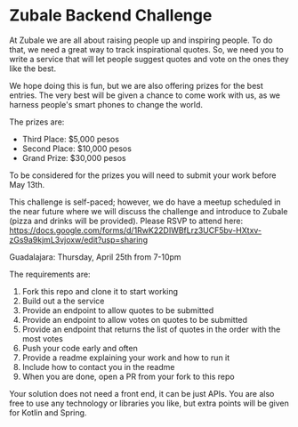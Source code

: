 # Zubale Backend Challenge 

At Zubale we are all about raising people up and inspiring people. To do that, we need a great way to track inspirational quotes. So, we need you to write a service that will let people suggest quotes and vote on the ones they like the best.

We hope doing this is fun, but we are also offering prizes for the best entries. The very best will be given a chance to come work with us, as we harness people's smart phones to change the world.

The prizes are:

*	Third Place: $5,000 pesos
*	Second Place: $10,000 pesos
*	Grand Prize: $30,000 pesos

To be considered for the prizes you will need to submit your work before May 13th.
 
This challenge is self-paced; however, we do have a meetup scheduled in the near future where we will discuss the challenge and introduce to Zubale (pizza and drinks will be provided). Please RSVP to attend here: https://docs.google.com/forms/d/1RwK22DIWBfLrz3UCF5bv-HXtxv-zGs9a9kjmL3vjoxw/edit?usp=sharing

Guadalajara: Thursday, April 25th from 7-10pm 

The requirements are:
1. Fork this repo and clone it to start working
2. Build out a the service
3. Provide an endpoint to allow quotes to be submitted 
4. Provide an endpoint to allow votes on quotes to be submitted 
5. Provide an endpoint that returns the list of quotes in the order with the most votes
6. Push your code early and often 
7. Provide a readme explaining your work and how to run it
8. Include how to contact you in the readme
9. When you are done, open a PR from your fork to this repo

Your solution does not need a front end, it can be just APIs. You are also free to use any technology or libraries you like, but extra points will be given for Kotlin and Spring. 
